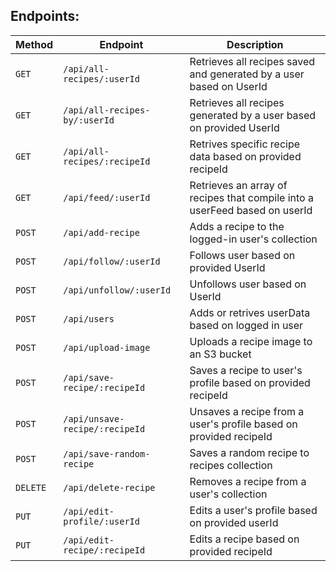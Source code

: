 ## Endpoints:

| Method   | Endpoint                       | Description                                                                |
| -------- | ------------------------------ | -------------------------------------------------------------------------- |
| `GET`    | `/api/all-recipes/:userId`     | Retrieves all recipes saved and generated by a user based on UserId        |
| `GET`    | `/api/all-recipes-by/:userId`  | Retrieves all recipes generated by a user based on provided UserId         |
| `GET`    | `/api/all-recipes/:recipeId`   | Retrives specific recipe data based on provided recipeId                   |
| `GET`    | `/api/feed/:userId`            | Retrieves an array of recipes that compile into a userFeed based on userId |
| `POST`   | `/api/add-recipe`              | Adds a recipe to the logged-in user's collection                           |
| `POST`   | `/api/follow/:userId`          | Follows user based on provided UserId                                      |
| `POST`   | `/api/unfollow/:userId`        | Unfollows user based on UserId                                             |
| `POST`   | `/api/users`                   | Adds or retrives userData based on logged in user                          |
| `POST`   | `/api/upload-image`            | Uploads a recipe image to an S3 bucket                                     |
| `POST`   | `/api/save-recipe/:recipeId`   | Saves a recipe to user's profile based on provided recipeId                |
| `POST`   | `/api/unsave-recipe/:recipeId` | Unsaves a recipe from a user's profile based on provided recipeId          |
| `POST`   | `/api/save-random-recipe`      | Saves a random recipe to recipes collection                                |
| `DELETE` | `/api/delete-recipe`           | Removes a recipe from a user's collection                                  |
| `PUT`    | `/api/edit-profile/:userId`    | Edits a user's profile based on provided userId                            |
| `PUT`    | `/api/edit-recipe/:recipeId`   | Edits a recipe based on provided recipeId                                  |
